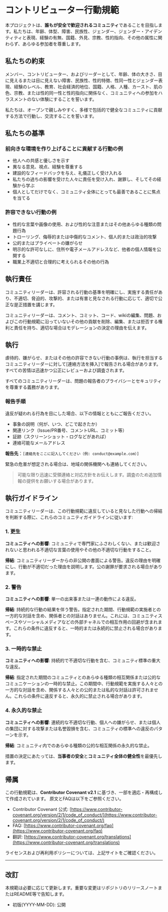 # コントリビューター行動規範

本プロジェクトは、**誰もが安全で歓迎されるコミュニティ**であることを目指します。私たちは、年齢、体型、障害、民族性、ジェンダー、ジェンダー・アイデンティティと表現、経験の有無、国籍、外見、宗教、性的指向、その他の属性に関わらず、あらゆる参加者を尊重します。

## 私たちの約束

メンバー、コントリビューター、およびリーダーとして、年齢、体の大きさ、目に見えるまたは目に見えない障害、民族性、性的特徴、性同一性とジェンダー表現、経験のレベル、教育、社会経済的地位、国籍、人格、人種、カースト、肌の色、宗教、または性的同一性と性的指向に関係なく、コミュニティへの参加をハラスメントのない体験にすることを誓います。

私たちは、オープンで親しみやすく、多様で包括的で健全なコミュニティに貢献する方法で行動し、交流することを誓います。

## 私たちの基準

### 前向きな環境を作り上げることに貢献する行動の例

- 他人への共感と優しさを示す
- 異なる意見、視点、経験を尊重する
- 建設的なフィードバックを与え、礼儀正しく受け入れる
- 私たちの過ちの影響を受けた人々に責任を受け入れ、謝罪し、そしてその経験から学ぶ
- 個人としてだけでなく、コミュニティ全体にとっても最善であることに焦点を当てる

### 許容できない行動の例

- 性的な言葉や画像の使用、および性的な注意またはその他あらゆる種類の問題行為
- トローリング、侮辱的または中傷的なコメント、個人的または政治的攻撃
- 公的またはプライベートの嫌がらせ
- 明示的な許可なしに、住所や電子メールアドレスなど、他者の個人情報を公開する
- 職業上不適切と合理的に考えられるその他の行為

## 執行責任

コミュニティリーダーは、許容される行動の基準を明確にし、実施する責任があり、不適切、脅迫的、攻撃的、または有害と見なされる行動に応じて、適切で公正な是正措置を講じます。

コミュニティリーダーは、コメント、コミット、コード、wikiの編集、問題、およびこの行動規範に沿っていないその他の貢献を削除、編集、または拒否する権利と責任を持ち、適切な場合はモデレーションの決定の理由を伝えます。

## 執行

<!-- TODO: 連絡方法を挿入 -->
虐待的、嫌がらせ、またはその他の許容できない行動の事例は、執行を担当するコミュニティリーダーに対して[連絡方法を挿入]で報告される場合があります。すべての苦情は迅速かつ公正にレビューおよび調査されます。

すべてのコミュニティリーダーは、問題の報告者のプライバシーとセキュリティを尊重する義務があります。

### 報告手順

違反が疑われる行為を目にした場合、以下の情報とともにご報告ください。

- 事象の説明（何が、いつ、どこで起きたか）
- 関連リンク（Issue/PR番号、コメントURL、コミット等）
- 証跡（スクリーンショット・ログなどがあれば）
- 連絡可能なメールアドレス

<!-- TODO: 連絡方法を挿入 -->
**報告先**：`[連絡先をここに記入してください（例: conduct@example.com）]`

緊急の危害が想定される場合は、地域の関係機関へも連絡してください。

> 可能な限り迅速に受領連絡と対応方針をお伝えします。調査のため追加情報の提供をお願いする場合があります。

## 執行ガイドライン

コミュニティリーダーは、この行動規範に違反していると見なした行動への帰結を判断する際に、これらのコミュニティガイドラインに従います:

### 1. 更生

**コミュニティへの影響**: コミュニティで専門家にふさわしくない、または歓迎されないと思われる不適切な言葉の使用やその他の不適切な行動をすること。

**帰結**: コミュニティリーダーからの非公開の書面による警告。違反の理由を明確にし、行動が不適切だった理由を説明します。公の謝罪が要求される場合があります。

### 2. 警告

**コミュニティへの影響**: 単一の出来事または一連の動作による違反。

**帰結**: 持続的な行動の結果を伴う警告。指定された期間、行動規範の実施者との一方的な対話を含め、関係者との対話はありません。これには、コミュニティスペースやソーシャルメディアなどの外部チャネルでの相互作用の回避が含まれます。これらの条件に違反すると、一時的または永続的に禁止される場合があります。

### 3. 一時的な禁止

**コミュニティへの影響**: 持続的で不適切な行動を含む、コミュニティ標準の重大な違反。

**帰結**: 指定された期間のコミュニティとのあらゆる種類の相互関係または公的なコミュニケーションの一時的な禁止。この期間中、行動規範を実施する人々との一方的な対話を含め、関係する人々との公的または私的な対話は許可されません。これらの条件に違反すると、永久的に禁止される場合があります。

### 4. 永久的な禁止

**コミュニティへの影響**: 連続的な不適切な行動、個人への嫌がらせ、または個人の集団に対する攻撃または名誉毀損を含む、コミュニティの標準への違反のパターンを示す。

**帰結**: コミュニティ内でのあらゆる種類の公的な相互関係の永久的な禁止。

措置の決定にあたっては、**当事者の安全**と**コミュニティ全体の健全性**を最優先します。

## 帰属

この行動規範は、**Contributor Covenant v2.1** に基づき、一部を適応・再構成して作成されています。
原文とFAQは以下をご参照ください。

- Contributor Covenant 公式: [https://www.contributor-covenant.org/version/2/1/code_of_conduct/](https://www.contributor-covenant.org/version/2/1/code_of_conduct/)
- FAQ: [https://www.contributor-covenant.org/faq](https://www.contributor-covenant.org/faq)
- 翻訳: [https://www.contributor-covenant.org/translations](https://www.contributor-covenant.org/translations)

ライセンスおよび再利用ポリシーについては、上記サイトをご確認ください。

---

## 改訂

本規範は必要に応じて更新します。重要な変更はリポジトリのリリースノートまたはREADME等で告知します。

- 初版(YYYY-MM-DD): 公開
